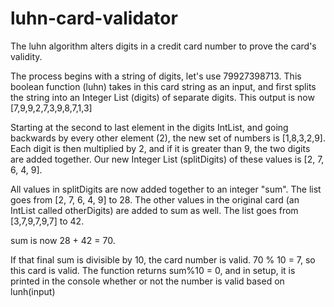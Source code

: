 # luhn-card-validator

The luhn algorithm alters digits in a credit card number to prove the card's validity.

The process begins with a string of digits, let's use 79927398713. 
This boolean function (luhn) takes in this card string as an input, and first splits the string into an Integer List (digits) of separate digits. This output is now [7,9,9,2,7,3,9,8,7,1,3] 

Starting at the second to last element in the digits IntList, and going backwards by every other element (2), the new set of numbers is [1,8,3,2,9]. Each digit is then multiplied by 2, and if it is greater than 9, the two digits are added together.
Our new Integer List (splitDigits) of these values is [2, 7, 6, 4, 9].

All values in splitDigits are now added together to an integer "sum". The list goes from [2, 7, 6, 4, 9] to 28.
The other values in the original card (an IntList called otherDigits) are added to sum as well. The list goes from [3,7,9,7,9,7] to 42.

sum is now 28 + 42 = 70.

If that final sum is divisible by 10, the card number is valid. 70 % 10 = 7, so this card is valid. The function returns sum%10 = 0, and in setup, it is printed in the console whether or not the number is valid based on lunh(input)

